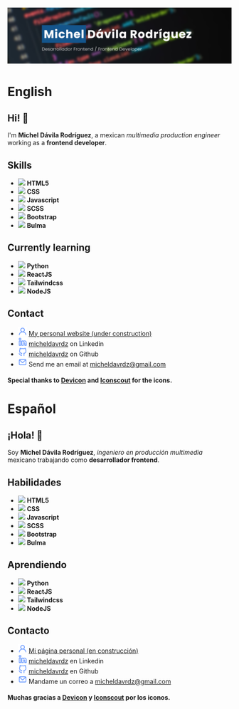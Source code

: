 <h1 align="center">
  <img src="https://raw.githubusercontent.com/micheldavrdz/micheldavrdz/main/banner%20github.png" alt="Michel Dávila Rodríguez" />
</h1>

# English

## Hi! 👋 
I'm **Michel Dávila Rodríguez**, a mexican _multimedia production engineer_ working as a **frontend developer**.

## Skills
- <img src="https://cdn.jsdelivr.net/gh/devicons/devicon/icons/html5/html5-plain.svg" width="30"> **HTML5**
- <img src="https://cdn.jsdelivr.net/gh/devicons/devicon/icons/css3/css3-plain.svg" width="30"> **CSS**
- <img src="https://cdn.jsdelivr.net/gh/devicons/devicon/icons/javascript/javascript-plain.svg" width="30"> **Javascript**
- <img src="https://cdn.jsdelivr.net/gh/devicons/devicon/icons/sass/sass-original.svg" width="30"> **SCSS**
- <img src="https://cdn.jsdelivr.net/gh/devicons/devicon/icons/bootstrap/bootstrap-plain.svg" width="30"> **Bootstrap**
- <img src="https://cdn.jsdelivr.net/gh/devicons/devicon/icons/bulma/bulma-plain.svg" width="30"> **Bulma**

## Currently learning
- <img src="https://cdn.jsdelivr.net/gh/devicons/devicon/icons/python/python-original.svg" width="30"> **Python**
- <img src="https://cdn.jsdelivr.net/gh/devicons/devicon/icons/react/react-original.svg" width="30"/> **ReactJS**
- <img src="https://cdn.jsdelivr.net/gh/devicons/devicon/icons/tailwindcss/tailwindcss-plain.svg" width="30"> **Tailwindcss**
- <img src="https://cdn.jsdelivr.net/gh/devicons/devicon/icons/nodejs/nodejs-original.svg" width="30"/> **NodeJS**

## Contact
- <img src="https://raw.githubusercontent.com/micheldavrdz/micheldavrdz/6f1defe9e84da0f3a3afa0685fa5f402413f069e/user.svg" width="20"> [My personal website (under construction)](#)
- <img src="https://raw.githubusercontent.com/micheldavrdz/micheldavrdz/6f1defe9e84da0f3a3afa0685fa5f402413f069e/linkedin-alt.svg" width="20"> [micheldavrdz](https://linkedin.com/in/micheldavrdz) on Linkedin
- <img src="https://raw.githubusercontent.com/micheldavrdz/micheldavrdz/6f1defe9e84da0f3a3afa0685fa5f402413f069e/github-alt.svg" width="20"> [micheldavrdz](https://github.com/micheldavrdz) on Github
- <img src="https://raw.githubusercontent.com/micheldavrdz/micheldavrdz/6f1defe9e84da0f3a3afa0685fa5f402413f069e/mail.svg" width="20"> Send me an email at micheldavrdz@gmail.com

#### Special thanks to [Devicon](https://devicon.dev/) and [Iconscout](https://iconscout.com/unicons) for the icons.

# Español

## ¡Hola! 👋 
Soy **Michel Dávila Rodríguez**, _ingeniero en producción multimedia_ mexicano trabajando como **desarrollador frontend**.

## Habilidades
- <img src="https://cdn.jsdelivr.net/gh/devicons/devicon/icons/html5/html5-plain.svg" width="30"> **HTML5**
- <img src="https://cdn.jsdelivr.net/gh/devicons/devicon/icons/css3/css3-plain.svg" width="30"> **CSS**
- <img src="https://cdn.jsdelivr.net/gh/devicons/devicon/icons/javascript/javascript-plain.svg" width="30"> **Javascript**
- <img src="https://cdn.jsdelivr.net/gh/devicons/devicon/icons/sass/sass-original.svg" width="30"> **SCSS**
- <img src="https://cdn.jsdelivr.net/gh/devicons/devicon/icons/bootstrap/bootstrap-plain.svg" width="30"> **Bootstrap**
- <img src="https://cdn.jsdelivr.net/gh/devicons/devicon/icons/bulma/bulma-plain.svg" width="30"> **Bulma**

## Aprendiendo
- <img src="https://cdn.jsdelivr.net/gh/devicons/devicon/icons/python/python-original.svg" width="30"> **Python**
- <img src="https://cdn.jsdelivr.net/gh/devicons/devicon/icons/react/react-original.svg" width="30"/> **ReactJS**
- <img src="https://cdn.jsdelivr.net/gh/devicons/devicon/icons/tailwindcss/tailwindcss-plain.svg" width="30"> **Tailwindcss**
- <img src="https://cdn.jsdelivr.net/gh/devicons/devicon/icons/nodejs/nodejs-original.svg" width="30"/> **NodeJS**

## Contacto
- <img src="https://raw.githubusercontent.com/micheldavrdz/micheldavrdz/6f1defe9e84da0f3a3afa0685fa5f402413f069e/user.svg" width="20"> [Mi página personal (en construcción)](#)
- <img src="https://raw.githubusercontent.com/micheldavrdz/micheldavrdz/6f1defe9e84da0f3a3afa0685fa5f402413f069e/linkedin-alt.svg" width="20"> [micheldavrdz](https://linkedin.com/in/micheldavrdz) en Linkedin
- <img src="https://raw.githubusercontent.com/micheldavrdz/micheldavrdz/6f1defe9e84da0f3a3afa0685fa5f402413f069e/github-alt.svg" width="20"> [micheldavrdz](https://github.com/micheldavrdz) en Github
- <img src="https://raw.githubusercontent.com/micheldavrdz/micheldavrdz/6f1defe9e84da0f3a3afa0685fa5f402413f069e/mail.svg" width="20"> Mandame un correo a micheldavrdz@gmail.com

#### Muchas gracias a [Devicon](https://devicon.dev/) y [Iconscout](https://iconscout.com/unicons) por los iconos.
